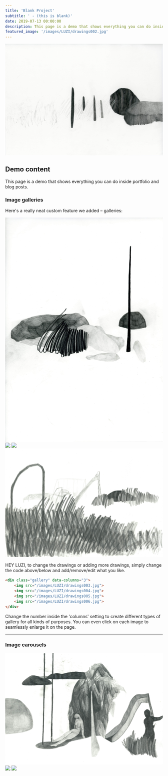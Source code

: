 ```yaml
---
title: 'Blank Project'
subtitle: ' - (this is blank)'
date: 2019-07-13 00:00:00
description: This page is a demo that shows everything you can do inside portfolio and blog posts.
featured_image: '/images/LUZI/drawings002.jpg'
---
```


![](/images/LUZI/drawings002.jpg)

## Demo content

This page is a demo that shows everything you can do inside portfolio and blog posts.

### Image galleries

Here's a really neat custom feature we added – galleries:

<div class="gallery" data-columns="3">
	<img src="/images/LUZI/drawings003.jpg">
	<img src="/images/LUZI/drawings004.jpg">
	<img src="/images/LUZI/drawings005.jpg">
	<img src="/images/LUZI/drawings006.jpg">
</div>

HEY LUZI, to change the drawings or adding more drawings, simply change the code above/below and add/remove/edit what you like.

```html
<div class="gallery" data-columns="3">
	<img src="/images/LUZI/drawings003.jpg">
	<img src="/images/LUZI/drawings004.jpg">
	<img src="/images/LUZI/drawings005.jpg">
	<img src="/images/LUZI/drawings006.jpg">
</div>
```


Change the number inside the 'columns' setting to create different types of gallery for all kinds of purposes. You can even click on each image to seamlessly enlarge it on the page.

---

### Image carousels

<div class="gallery" data-columns="1">
	<img src="/images/LUZI/drawings007.jpg">
	<img src="/images/LUZI/drawings008.jpg">
	<img src="/images/LUZI/drawings009.jpg">
</div>

